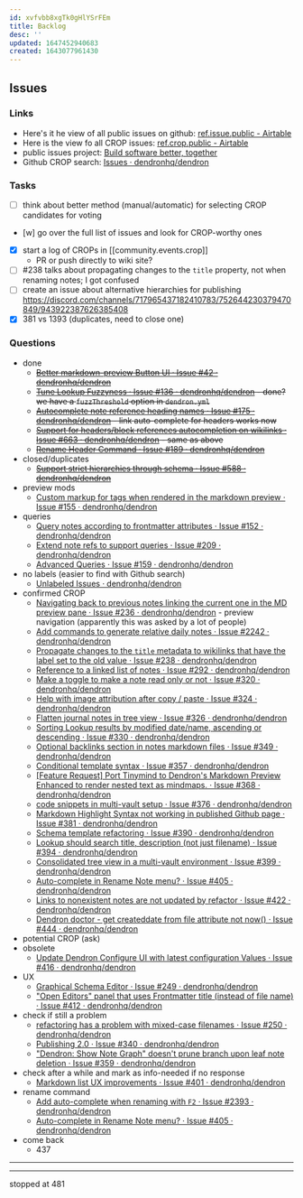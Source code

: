 ```yaml
---
id: xvfvbb8xgTk0gHlYSrFEm
title: Backlog
desc: ''
updated: 1647452940683
created: 1643077961430
---
```


## Issues

### Links

- Here's it he view of all public issues on github: [ref.issue.public - Airtable](https://airtable.com/shrEs45MHwoEF6Bzp/tblEKgeLwxRTwUWil)
- Here is the view fo all CROP issues: [ref.crop.public - Airtable](https://airtable.com/shrnIyOMe5mO32gHN)
- public issues project: [Build software better, together](https://github.com/orgs/dendronhq/projects/7)
- Github CROP search: [Issues · dendronhq/dendron](https://github.com/dendronhq/dendron/labels/kind.crop)

### Tasks

- [ ] think about better method (manual/automatic) for selecting CROP candidates for voting
- [w] go over the full list of issues and look for CROP-worthy ones
- [x] start a log of CROPs in [[community.events.crop]]
  - PR or push directly to wiki site?
- [ ] #238 talks about propagating changes to the `title` property, not when renaming notes; I got confused
- [ ] create an issue about alternative hierarchies for publishing <https://discord.com/channels/717965437182410783/752644230379470849/943922387626385408>
- [x] 381 vs 1393 (duplicates, need to close one)

### Questions

- done
  - ~~[Better markdown-preview Button UI · Issue #42 · dendronhq/dendron](https://github.com/dendronhq/dendron/issues/42)~~
  - ~~[Tune Lookup Fuzzyness · Issue #136 · dendronhq/dendron](https://github.com/dendronhq/dendron/issues/136) - done? we have a `fuzzThreshold` option in `dendron.yml`~~
  - ~~[Autocomplete note reference heading names · Issue #175 · dendronhq/dendron](https://github.com/dendronhq/dendron/issues/175) - link auto-complete for headers works now~~
  - ~~[Support for headers/block references autocompletion on wikilinks · Issue #663 · dendronhq/dendron](https://github.com/dendronhq/dendron/issues/663) - same as above~~
  - ~~[Rename Header Command · Issue #189 · dendronhq/dendron](https://github.com/dendronhq/dendron/issues/189)~~
- closed/duplicates
  - ~~[Support strict hierarchies through schema · Issue #588 · dendronhq/dendron](https://github.com/dendronhq/dendron/issues/588)~~
- preview mods
  - [Custom markup for tags when rendered in the markdown preview · Issue #155 · dendronhq/dendron](https://github.com/dendronhq/dendron/issues/155)
- queries
  - [Query notes according to frontmatter attributes · Issue #152 · dendronhq/dendron](https://github.com/dendronhq/dendron/issues/152)
  - [Extend note refs to support queries · Issue #209 · dendronhq/dendron](https://github.com/dendronhq/dendron/issues/209)
  - [Advanced Queries · Issue #159 · dendronhq/dendron](https://github.com/dendronhq/dendron/issues/159)
- no labels (easier to find with Github search)
  - [Unlabeled Issues · dendronhq/dendron](https://github.com/dendronhq/dendron/issues?q=is:open+is:issue+no:label)
- confirmed CROP
  - [Navigating back to previous notes linking the current one in the MD preview pane · Issue #236 · dendronhq/dendron](https://github.com/dendronhq/dendron/issues/236) - preview navigation (apparently this was asked by a lot of people)
  - [Add commands to generate relative daily notes · Issue #2242 · dendronhq/dendron](https://github.com/dendronhq/dendron/issues/2242)
  - [Propagate changes to the `title` metadata to wikilinks that have the label set to the old value · Issue #238 · dendronhq/dendron](https://github.com/dendronhq/dendron/issues/238)
  - [Reference to a linked list of notes · Issue #292 · dendronhq/dendron](https://github.com/dendronhq/dendron/issues/292)
  - [Make a toggle to make a note read only or not · Issue #320 · dendronhq/dendron](https://github.com/dendronhq/dendron/issues/320)
  - [Help with image attribution after copy / paste · Issue #324 · dendronhq/dendron](https://github.com/dendronhq/dendron/issues/324)
  - [Flatten journal notes in tree view · Issue #326 · dendronhq/dendron](https://github.com/dendronhq/dendron/issues/326)
  - [Sorting Lookup results by modified date/name, ascending or descending · Issue #330 · dendronhq/dendron](https://github.com/dendronhq/dendron/issues/330)
  - [Optional backlinks section in notes markdown files · Issue #349 · dendronhq/dendron](https://github.com/dendronhq/dendron/issues/349)
  - [Conditional template syntax · Issue #357 · dendronhq/dendron](https://github.com/dendronhq/dendron/issues/357)
  - [[Feature Request] Port Tinymind to Dendron's Markdown Preview Enhanced to render nested text as mindmaps. · Issue #368 · dendronhq/dendron](https://github.com/dendronhq/dendron/issues/368)
  - [code snippets in multi-vault setup · Issue #376 · dendronhq/dendron](https://github.com/dendronhq/dendron/issues/376)
  - [Markdown Highlight Syntax not working in published Github page · Issue #381 · dendronhq/dendron](https://github.com/dendronhq/dendron/issues/381)
  - [Schema template refactoring · Issue #390 · dendronhq/dendron](https://github.com/dendronhq/dendron/issues/390)
  - [Lookup should search title, description (not just filename) · Issue #394 · dendronhq/dendron](https://github.com/dendronhq/dendron/issues/394)
  - [Consolidated tree view in a multi-vault environment · Issue #399 · dendronhq/dendron](https://github.com/dendronhq/dendron/issues/399)
  - [Auto-complete in Rename Note menu? · Issue #405 · dendronhq/dendron](https://github.com/dendronhq/dendron/issues/405)
  - [Links to nonexistent notes are not updated by refactor · Issue #422 · dendronhq/dendron](https://github.com/dendronhq/dendron/issues/422)
  - [Dendron doctor - get createddate from file attribute not now() · Issue #444 · dendronhq/dendron](https://github.com/dendronhq/dendron/issues/444)
- potential CROP (ask)
- obsolete
  - [Update Dendron Configure UI with latest configuration Values · Issue #416 · dendronhq/dendron](https://github.com/dendronhq/dendron/issues/416)
- UX
  - [Graphical Schema Editor · Issue #249 · dendronhq/dendron](https://github.com/dendronhq/dendron/issues/249)
  - ["Open Editors" panel that uses Frontmatter title (instead of file name) · Issue #412 · dendronhq/dendron](https://github.com/dendronhq/dendron/issues/412)
- check if still a problem
  - [refactoring has a problem with mixed-case filenames · Issue #250 · dendronhq/dendron](https://github.com/dendronhq/dendron/issues/250)
  - [Publishing 2.0 · Issue #340 · dendronhq/dendron](https://github.com/dendronhq/dendron/issues/340)
  - ["Dendron: Show Note Graph" doesn't prune branch upon leaf note deletion · Issue #359 · dendronhq/dendron](https://github.com/dendronhq/dendron/issues/359)
- check after a while and mark as info-needed if no response
  - [Markdown list UX improvements · Issue #401 · dendronhq/dendron](https://github.com/dendronhq/dendron/issues/401)
- rename command
  - [Add auto-complete when renaming with `F2` · Issue #2393 · dendronhq/dendron](https://github.com/dendronhq/dendron/issues/2393)
  - [Auto-complete in Rename Note menu? · Issue #405 · dendronhq/dendron](https://github.com/dendronhq/dendron/issues/405)
- come back
  - 437

---

---

stopped at 481

